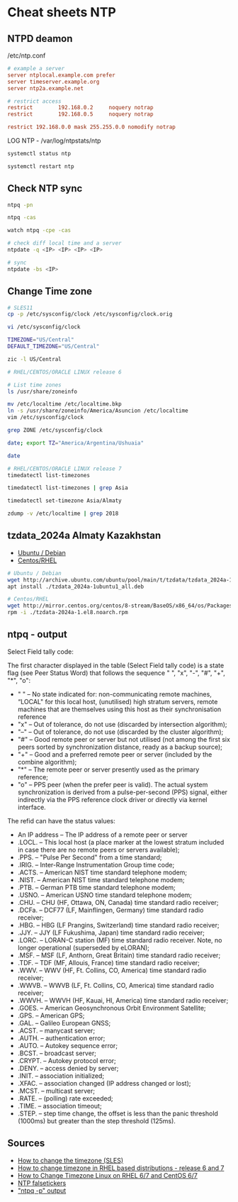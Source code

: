 # Cheat sheets NTP

## NTPD deamon

/etc/ntp.conf

```conf
# example a server
server ntplocal.example.com prefer
server timeserver.example.org
server ntp2a.example.net

# restrict access
restrict        192.168.0.2     noquery notrap
restrict        192.168.0.5     noquery notrap

restrict 192.168.0.0 mask 255.255.0.0 nomodify notrap
```

LOG NTP - /var/log/ntpstats/ntp

```bash
systemctl status ntp

systemctl restart ntp


```

## Check NTP sync

```bash
ntpq -pn

ntpq -cas

watch ntpq -cpe -cas

# check diff local time and a server
ntpdate -q <IP> <IP> <IP> <IP>

# sync
ntpdate -bs <IP>
```

## Change Time zone

```bash
# SLES11 
cp -p /etc/sysconfig/clock /etc/sysconfig/clock.orig

vi /etc/sysconfig/clock

TIMEZONE="US/Central"
DEFAULT_TIMEZONE="US/Central"

zic -l US/Central

# RHEL/CENTOS/ORACLE LINUX release 6

# List time zones
ls /usr/share/zoneinfo

mv /etc/localtime /etc/localtime.bkp 
ln -s /usr/share/zoneinfo/America/Asuncion /etc/localtime
vim /etc/sysconfig/clock

grep ZONE /etc/sysconfig/clock

date; export TZ="America/Argentina/Ushuaia"

date

# RHEL/CENTOS/ORACLE LINUX release 7
timedatectl list-timezones

timedatectl list-timezones | grep Asia

timedatectl set-timezone Asia/Almaty

zdump -v /etc/localtime | grep 2018
```

## tzdata_2024a Almaty Kazakhstan

- [Ubuntu / Debian](http://archive.ubuntu.com/ubuntu/pool/main/t/tzdata/tzdata_2024a-1ubuntu1_all.deb)
- [Centos/RHEL](http://mirror.centos.org/centos/8-stream/BaseOS/x86_64/os/Packages/tzdata-2024a-1.el8.noarch.rpm)

```bash
# Ubuntu / Debian
wget http://archive.ubuntu.com/ubuntu/pool/main/t/tzdata/tzdata_2024a-1ubuntu1_all.deb
apt install ./tzdata_2024a-1ubuntu1_all.deb

# Centos/RHEL
wget http://mirror.centos.org/centos/8-stream/BaseOS/x86_64/os/Packages/tzdata-2024a-1.el8.noarch.rpm
rpm -i ./tzdata-2024a-1.el8.noarch.rpm
```

## ntpq - output

Select Field tally code:

The first character displayed in the table (Select Field tally code) is a state flag (see Peer Status Word) that follows the sequence " ", "x", "-", "#", "+", "*", "o":

- " " – No state indicated for: non-communicating remote machines, “LOCAL" for this local host, (unutilised) high stratum servers, remote machines that are themselves using this host as their synchronisation reference
- "x" – Out of tolerance, do not use (discarded by intersection algorithm);
- "–" – Out of tolerance, do not use (discarded by the cluster algorithm);
- "#" – Good remote peer or server but not utilised (not among the first six peers sorted by synchronization distance, ready as a backup source);
- "+" – Good and a preferred remote peer or server (included by the combine algorithm);
- "*" – The remote peer or server presently used as the primary reference;
- "o" – PPS peer (when the prefer peer is valid). The actual system synchronization is derived from a pulse-per-second (PPS) signal, either indirectly via the PPS reference clock driver or directly via kernel interface.


The refid can have the status values:

- An IP address – The IP address of a remote peer or server
- .LOCL. – This local host (a place marker at the lowest stratum included in case there are no remote peers or servers available);
- .PPS. – "Pulse Per Second" from a time standard;
- .IRIG. – Inter-Range Instrumentation Group time code;
- .ACTS. – American NIST time standard telephone modem;
- .NIST. – American NIST time standard telephone modem;
- .PTB. – German PTB time standard telephone modem;
- .USNO. – American USNO time standard telephone modem;
- .CHU. – CHU (HF, Ottawa, ON, Canada) time standard radio receiver;
- .DCFa. – DCF77 (LF, Mainflingen, Germany) time standard radio receiver;
- .HBG. – HBG (LF Prangins, Switzerland) time standard radio receiver;
- .JJY. – JJY (LF Fukushima, Japan) time standard radio receiver;
- .LORC. – LORAN-C station (MF) time standard radio receiver. Note, no longer operational (superseded by eLORAN);
- .MSF. – MSF (LF, Anthorn, Great Britain) time standard radio receiver;
- .TDF. – TDF (MF, Allouis, France) time standard radio receiver;
- .WWV. – WWV (HF, Ft. Collins, CO, America) time standard radio receiver;
- .WWVB. – WWVB (LF, Ft. Collins, CO, America) time standard radio receiver;
- .WWVH. – WWVH (HF, Kauai, HI, America) time standard radio receiver;
- .GOES. – American Geosynchronous Orbit Environment Satellite;
- .GPS. – American GPS;
- .GAL. – Galileo European GNSS;
- .ACST. – manycast server;
- .AUTH. – authentication error;
- .AUTO. – Autokey sequence error;
- .BCST. – broadcast server;
- .CRYPT. – Autokey protocol error;
- .DENY. – access denied by server;
- .INIT. – association initialized;
- .XFAC. – association changed (IP address changed or lost);
- .MCST. – multicast server;
- .RATE. – (polling) rate exceeded;
- .TIME. – association timeout;
- .STEP. – step time change, the offset is less than the panic threshold (1000ms) but greater than the step threshold (125ms).

## Sources

- [How to change the timezone (SLES)​](https://support.teradata.com/knowledge?id=kb_article_view&sys_kb_id=dd2baf501b6b881095283112cd4bcb2e)
- [How to change timezone in RHEL based distributions - release 6 and 7](https://shgonzalez.github.io/linux/2017/09/27/How-to-change-Timezone-in-RHEL-Centos.html)
- [How to Change Timezone Linux on RHEL 6/7 and CentOS 6/7](https://webhostinggeeks.com/howto/how-to-change-timezone-linux/)
- [NTP falsetickers](http://serverfault.com/questions/591325/both-my-ntp-servers-are-marked-as-falsetickers-in-the-status)
- ["ntpq -p" output](https://nlug.ml1.co.uk/2012/01/ntpq-p-output/831)
